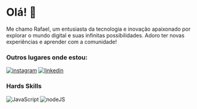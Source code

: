 # Olá! 👻

Me chamo Rafael, um entusiasta da tecnologia e inovação apaixonado por explorar o mundo digital e suas infinitas possibilidades.
Adoro ter novas experiências e aprender com a comunidade!

### Outros lugares onde estou:


[![instagram](https://img.shields.io/badge/Instagram-E4405F?style=for-the-badge&logo=instagram&logoColor=white)](https://www.instagram.com/boaraffa/)
[![linkedin](https://img.shields.io/badge/LinkedIn-0077B5?style=for-the-badge&logo=linkedin&logoColor=white)](https://www.linkedin.com/in/rafael-alves-c855b5524b)


### Hards Skills
![JavaScript](https://img.shields.io/badge/JavaScript-323330?style=for-the-badge&logo=javascript&logoColor=F7DF1E)
![nodeJS](https://img.shields.io/badge/Node%20js-339933?style=for-the-badge&logo=nodedotjs&logoColor=white)

